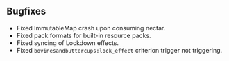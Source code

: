 ## Bugfixes
- Fixed ImmutableMap crash upon consuming nectar.
- Fixed pack formats for built-in resource packs.
- Fixed syncing of Lockdown effects.
- Fixed `bovinesandbuttercups:lock_effect` criterion trigger not triggering.